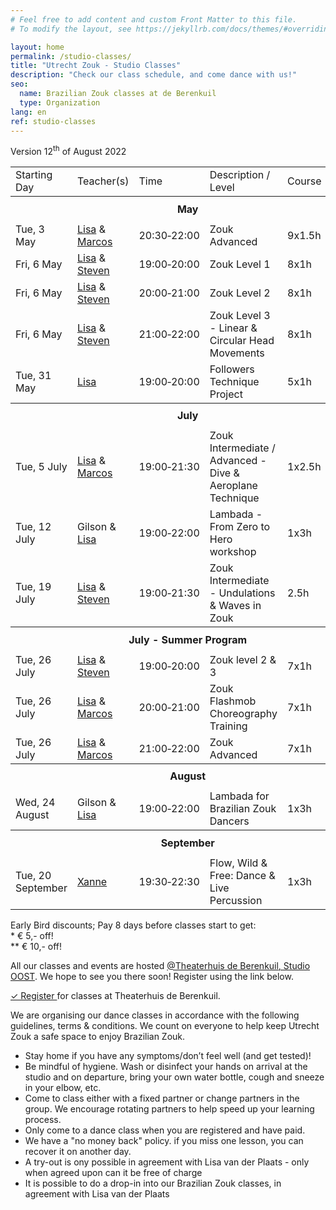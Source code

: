 ```yaml
---
# Feel free to add content and custom Front Matter to this file.
# To modify the layout, see https://jekyllrb.com/docs/themes/#overriding-theme-defaults

layout: home
permalink: /studio-classes/
title: "Utrecht Zouk - Studio Classes"
description: "Check our class schedule, and come dance with us!"
seo:
  name: Brazilian Zouk classes at de Berenkuil
  type: Organization
lang: en
ref: studio-classes
---
```


Version 12<sup>th</sup> of August 2022

<table id="schedule">
<tbody>

<tr>
  <td>Starting Day</td>
  <td>Teacher(s)</td>
  <td>Time</td>
  <td>Description / Level</td>
  <td>Course</td>
  <td style="width:60px">Price</td>
</tr>

<tr style="height: 40px;">
  <th colspan="9">May</th>
</tr>

<tr>
  <td>Tue, 3 May</td>
  <td>
    <a href="/about#lisa">Lisa</a>
    &
    <a href="/about#marcos">Marcos</a>
  </td>
  <td>20:30&#8209;22:00</td>
  <td>Zouk Advanced</td>
  <td>9x1.5h</td>
  <td>&ast;&ast; € 145,-</td>
</tr>

<tr>
  <td>Fri, 6 May</td>
  <td>
    <a href="/about#lisa">Lisa</a>
    &
    <a href="/about#steven">Steven</a>
  </td>
  <td>19:00&#8209;20:00</td>
  <td>Zouk Level 1</td>
  <td>8x1h</td>
  <td>&ast;&ast; € 100,-</td>
</tr>

<tr>
  <td>Fri, 6 May</td>
  <td>
    <a href="/about#lisa">Lisa</a>
    &
    <a href="/about#steven">Steven</a>
  </td>
  <td>20:00&#8209;21:00</td>
  <td>Zouk Level 2</td>
  <td>8x1h</td>
  <td>&ast;&ast; € 100,-</td>
</tr>

<tr>
  <td>Fri, 6 May</td>
  <td>
    <a href="/about#lisa">Lisa</a>
    &
    <a href="/about#steven">Steven</a>
  </td>
  <td>21:00&#8209;22:00</td>
  <td>Zouk Level 3 - Linear & Circular Head Movements</td>
  <td>8x1h</td>
  <td>&ast;&ast; € 100,-</td>
</tr>

<tr>
  <td>Tue, 31 May</td>
  <td>
    <a href="/about#lisa">Lisa</a>
  </td>
  <td>19:00&#8209;20:00</td>
  <td>Followers Technique Project</td>
  <td>5x1h</td>
  <td>&ast;&ast; € 70,-</td>
</tr>

<tr style="height: 40px;">
  <th colspan="9">July</th>
</tr>

<tr>
  <td>Tue, 5 July</td>
  <td>
    <a href="/about#lisa">Lisa</a>
    &
    <a href="/about#marcos">Marcos</a>
  </td>
  <td>19:00&#8209;21:30</td>
  <td>Zouk Intermediate / Advanced - Dive & Aeroplane Technique</td>
  <td>1x2.5h</td>
  <td>&ast; € 30,-</td>
</tr>

<tr>
  <td>Tue, 12 July</td>
  <td>
    Gilson
    &
    <a href="/about#lisa">Lisa</a>
  </td>
  <td>19:00&#8209;22:00</td>
  <td>Lambada - From Zero to Hero workshop</td>
  <td>1x3h</td>
  <td>&ast; € 35,-</td>
</tr>

<tr>
  <td>Tue, 19 July</td>
  <td>
    <a href="/about#lisa">Lisa</a>
    &
    <a href="/about#steven">Steven</a>
  </td>
  <td>19:00&#8209;21:30</td>
  <td>Zouk Intermediate - Undulations & Waves in Zouk</td>
  <td>2.5h</td>
  <td>&ast; € 30,-</td>
</tr>

<tr style="height: 40px;">
  <th colspan="9">July - Summer Program</th>
</tr>

<tr>
  <td>Tue, 26 July</td>
  <td>
    <a href="/about#lisa">Lisa</a>
    &
    <a href="/about#steven">Steven</a>
  </td>
  <td>19:00&#8209;20:00</td>
  <td>Zouk level 2 & 3</td>
  <td>7x1h</td>
  <td>&ast;&ast; € 90,-</td>
</tr>

<tr>
  <td>Tue, 26 July</td>
  <td>
    <a href="/about#lisa">Lisa</a>
    &
    <a href="/about#marcos">Marcos</a>
  </td>
  <td>20:00&#8209;21:00</td>
  <td>Zouk Flashmob Choreography Training</td>
  <td>7x1h</td>
  <td>&ast;&ast; € 70,-</td>
</tr>

<tr>
  <td>Tue, 26 July</td>
  <td>
    <a href="/about#lisa">Lisa</a>
    &
    <a href="/about#marcos">Marcos</a>
  </td>
  <td>21:00&#8209;22:00</td>
  <td>Zouk Advanced</td>
  <td>7x1h</td>
  <td>&ast;&ast; € 90,-</td>
</tr>

<tr style="height: 40px;">
  <th colspan="9">August</th>
</tr>

<tr>
  <td>Wed, 24 August</td>
  <td>
    Gilson
    &
    <a href="/about#lisa">Lisa</a>
  </td>
  <td>19:00&#8209;22:00</td>
  <td>Lambada for Brazilian Zouk Dancers</td>
  <td>1x3h</td>
  <td>&ast; € 35,-</td>
</tr>

<tr style="height: 40px;">
  <th colspan="9">September</th>
</tr>

<tr>
  <td>Tue, 20 September</td>
  <td>
    <a href="/about#xanne">Xanne</a>
  </td>
  <td>19:30&#8209;22:30</td>
  <td>Flow, Wild & Free: Dance & Live Percussion</td>
  <td>1x3h</td>
  <td>&ast; € 30,-</td>
</tr>

</tbody>
</table>

Early Bird discounts; Pay 8 days before classes start to get:
<br/>
\* € 5,- off!
<br/>
\*\* € 10,- off!

All our classes and events are hosted
<a href='https://goo.gl/maps/86Nr5hmZY3mu5sVP6'>@Theaterhuis de Berenkuil, Studio OOST</a>.
We hope to see you there soon! Register using the link below.

<a
  class="button"
  target="_blank"
  href="https://www.ledenbeheer.be/public/459278">
  ✓ Register
</a>
for classes at Theaterhuis de Berenkuil.

We are organising our dance classes in accordance with the following guidelines,
terms & conditions.
We count on everyone to help keep Utrecht Zouk a safe space to enjoy Brazilian Zouk.

* Stay home if you have any symptoms/don’t feel well (and get tested)!
* Be mindful of hygiene. Wash or disinfect your hands on arrival at the studio and on departure, bring your own water bottle, cough and sneeze in your elbow, etc.
* Come to class either with a fixed partner or change partners in the group. We encourage rotating partners to help speed up your learning process.
* Only come to a dance class when you are registered and have paid.
* We have a "no money back" policy. if you miss one lesson, you can recover it on another day.
* A try-out is ony possible in agreement with Lisa van der Plaats - only when agreed upon can it be free of charge
* It is possible to do a drop-in into our Brazilian Zouk classes, in agreement with Lisa van der Plaats

